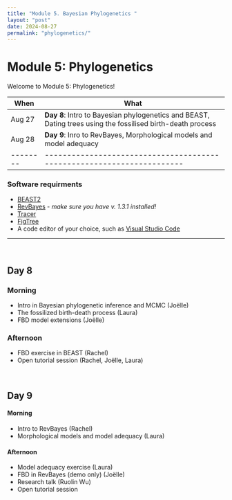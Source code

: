 ```yaml
---
title: "Module 5. Bayesian Phylogenetics "
layout: "post" 
date: 2024-08-27
permalink: "phylogenetics/"
---
```


# Module 5: Phylogenetics 

Welcome to Module 5: Phylogenetics! 


| When   | What                                                                 |
|--------|----------------------------------------------------------------------|
| Aug 27 | **Day 8**: Intro to Bayesian phylogenetics and BEAST, Dating trees using the fossilised birth-death process |
| Aug 28 | **Day 9**: Inro to RevBayes, Morphological models and model adequacy |
|--------|----------------------------------------------------------------------|

### Software requirments 

* [BEAST2](https://www.beast2.org)
* [RevBayes](https://github.com/revbayes/revbayes/releases) - *make sure you have v. 1.3.1 installed!*
* [Tracer](https://github.com/beast-dev/tracer/releases)
* [FigTree](https://github.com/rambaut/figtree/releases)
* A code editor of your choice, such as [Visual Studio Code](https://code.visualstudio.com)

- - -

<br>

## Day 8 

### Morning 

* Intro in Bayesian phylogenetic inference and MCMC (Joëlle)
* The fossilized birth-death process (Laura)
* FBD model extensions (Joëlle)

### Afternoon
* FBD exercise in BEAST (Rachel)
* Open tutorial session (Rachel, Joëlle, Laura)

<br>

## Day 9

#### Morning

* Intro to RevBayes (Rachel)
* Morphological models and model adequacy (Laura)

#### Afternoon
* Model adequacy exercise (Laura)
* FBD in RevBayes (demo only) (Joëlle)
* Research talk (Ruolin Wu)
* Open tutorial session

